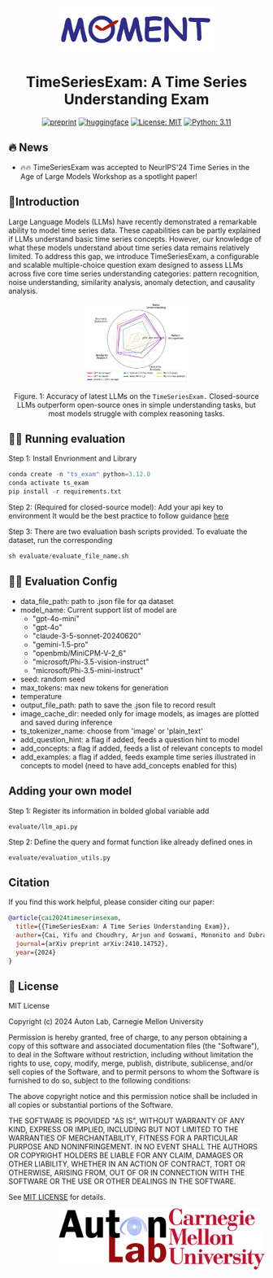 <div align="center">
<img width="60%" alt="MOMENT" src="asset/MOMENT Logo.png">
<h1>TimeSeriesExam: A Time Series Understanding Exam</h1>

[![preprint](https://img.shields.io/static/v1?label=arXiv&message=2410.14752&color=B31B1B&logo=arXiv)](https://arxiv.org/abs/2410.14752)
[![huggingface](https://img.shields.io/badge/%F0%9F%A4%97%20Hugging%20Face-Dataset-FFD21E)](https://huggingface.co/datasets/AutonLab/TimeSeriesExam1)
[![License: MIT](https://img.shields.io/badge/License-MIT-blue)](https://opensource.org/license/MIT)
[![Python: 3.11](https://img.shields.io/badge/Python-3.11-blue)]()

</div>

## 🔥 News 
- 🔥🔥 TimeSeriesExam was accepted to NeurIPS'24 Time Series in the Age of Large Models Workshop as a spotlight paper!

</div>

## 📖Introduction
Large Language Models (LLMs) have recently demonstrated a remarkable ability to model time series data. These capabilities can be partly explained if LLMs understand basic time series concepts. However, our knowledge of what these models understand about time series data remains relatively limited. To address this gap, we introduce TimeSeriesExam, a configurable and scalable multiple-choice question exam designed to assess LLMs across five core time series understanding categories: pattern recognition, noise understanding, similarity analysis, anomaly detection, and causality analysis.

<div align="center">
<img width="40%" alt="Spider plot of performance of latest LLMs on the TimeSeriesExam" src="asset/spider.png">

Figure. 1: Accuracy of latest LLMs on the `TimeSeriesExam.` Closed-source LLMs outperform open-source ones in simple understanding tasks, but most models struggle with complex reasoning tasks.
</div>

</div>

## 🧑‍💻 Running evaluation

Step 1: Install Envrionment and Library
```python
conda create -n "ts_exam" python=3.12.0
conda activate ts_exam
pip install -r requirements.txt
```

Step 2: (Required for closed-source model): Add your api key to environment
It would be the best practice to follow guidance [here](https://help.openai.com/en/articles/5112595-best-practices-for-api-key-safety)

Step 3:
There are two evaluation bash scripts provided. To evaluate the dataset, run the corresponding
```python
sh evaluate/evaluate_file_name.sh
```

</div>

## 🧑‍🏫 Evaluation Config
- data_file_path: path to .json file for qa dataset
- model_name: Current support list of model are
    - "gpt-4o-mini"
    - "gpt-4o"
    - "claude-3-5-sonnet-20240620"
    - "gemini-1.5-pro"
    - "openbmb/MiniCPM-V-2_6"
    - "microsoft/Phi-3.5-vision-instruct"
    - "microsoft/Phi-3.5-mini-instruct"
- seed: random seed
- max_tokens: max new tokens for generation
- temperature
- output_file_path: path to save the .json file to record result
- image_cache_dir: needed only for image models, as images are plotted and saved during inference
- ts_tokenizer_name: choose from 'image' or 'plain_text'
- add_question_hint: a flag if added, feeds a question hint to model
- add_concepts: a flag if added, feeds a list of relevant concepts to model
- add_examples: a flag if added, feeds example time series illustrated in concepts to model (need to have add_concepts enabled for this)

</div>

## Adding your own model

Step 1: Register its information in bolded global variable add 
```
evaluate/llm_api.py
```

Step 2: Define the query and format function like already defined ones in 

```
evaluate/evaluation_utils.py
```

</div>

## Citation

If you find this work helpful, please consider citing our paper:

```bibtex
@article{cai2024timeseriesexam,
  title={{TimeSeriesExam: A Time Series Understanding Exam}},
  author={Cai, Yifu and Choudhry, Arjun and Goswami, Mononito and Dubrawski, Artur},
  journal={arXiv preprint arXiv:2410.14752},
  year={2024}
}
```

</div>

## 🪪 License

MIT License

Copyright (c) 2024 Auton Lab, Carnegie Mellon University

Permission is hereby granted, free of charge, to any person obtaining a copy of this software and associated documentation files (the "Software"), to deal in the Software without restriction, including without limitation the rights to use, copy, modify, merge, publish, distribute, sublicense, and/or sell copies of the Software, and to permit persons to whom the Software is furnished to do so, subject to the following conditions:

The above copyright notice and this permission notice shall be included in all copies or substantial portions of the Software.

THE SOFTWARE IS PROVIDED "AS IS", WITHOUT WARRANTY OF ANY KIND, EXPRESS OR IMPLIED, INCLUDING BUT NOT LIMITED TO THE WARRANTIES OF MERCHANTABILITY, FITNESS FOR A PARTICULAR PURPOSE AND NONINFRINGEMENT. IN NO EVENT SHALL THE AUTHORS OR COPYRIGHT HOLDERS BE LIABLE FOR ANY CLAIM, DAMAGES OR OTHER LIABILITY, WHETHER IN AN ACTION OF CONTRACT, TORT OR OTHERWISE, ARISING FROM, OUT OF OR IN CONNECTION WITH THE SOFTWARE OR THE USE OR OTHER DEALINGS IN THE SOFTWARE.

See [MIT LICENSE](LICENSE) for details.

<img align="right" height ="120px" src="asset/cmu_logo.png">
<img align="right" height ="110px" src="asset/autonlab_logo.png">
